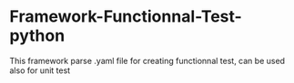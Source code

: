 # Framework-Functionnal-Test-python
This framework parse .yaml file for creating functionnal test, can be used also for unit test
